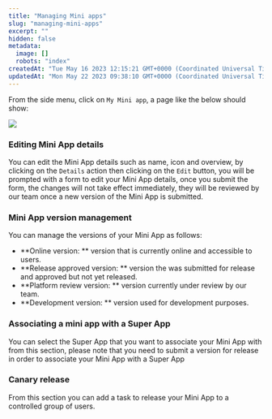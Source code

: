 ```yaml
---
title: "Managing Mini apps"
slug: "managing-mini-apps"
excerpt: ""
hidden: false
metadata: 
  image: []
  robots: "index"
createdAt: "Tue May 16 2023 12:15:21 GMT+0000 (Coordinated Universal Time)"
updatedAt: "Mon May 22 2023 09:38:10 GMT+0000 (Coordinated Universal Time)"
---
```

From the side menu, click on `My Mini app`, a page like the below should show:

![](https://files.readme.io/6b2ce24-small-mini-app-management.png)

### Editing Mini App details

You can edit the Mini App details such as name, icon and overview, by clicking on the `Details` action then clicking on the `Edit` button, you will be prompted with a form to edit your Mini App details, once you submit the form, the changes will not take effect immediately, they will be reviewed by our team once a new version of the Mini App is submitted.

### Mini App version management

You can manage the versions of your Mini App as follows:

- **Online version: ** version that is currently online and accessible to users.
- **Release approved version: ** version the was submitted for release and approved but not yet released.
- **Platform review version: ** version currently under review by our team.
- **Development version: ** version used for development purposes.

### Associating a mini app with a Super App

You can select the Super App that you want to associate your Mini App with from this section, please note that you need to submit a version for release in order to associate your Mini App with a Super App

### Canary release

From this section you can add a task to release your Mini App to a controlled group of users.
